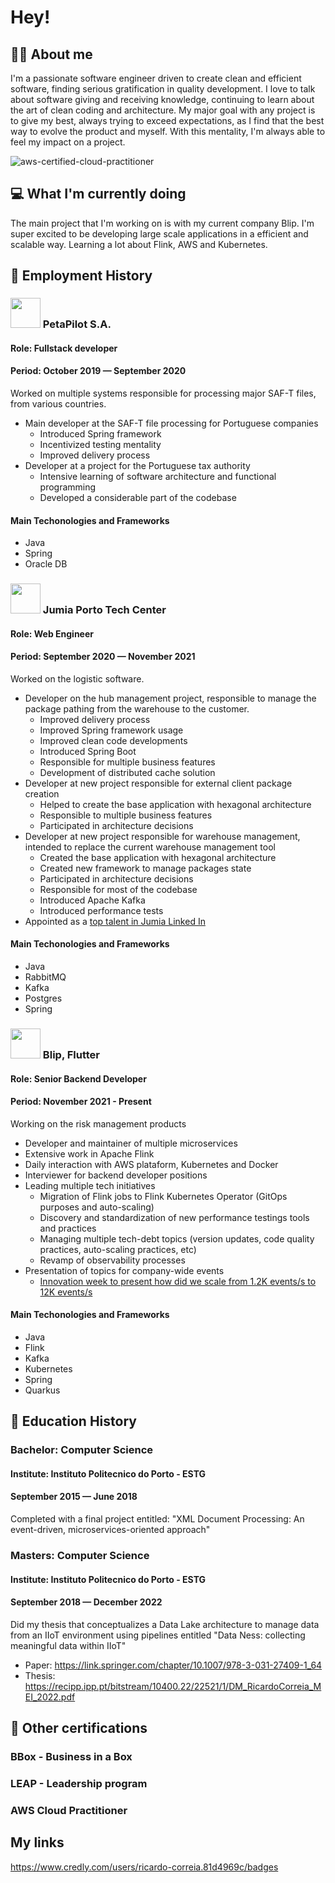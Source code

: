 # Hey!
## 👨‍💻 About me
I'm a passionate software engineer driven to create clean and efficient software, finding serious gratification in quality development.
I love to talk about software giving and receiving knowledge, continuing to learn about the art of clean coding and architecture.
My major goal with any project is to give my best, always trying to exceed expectations, as I find that the best way to evolve the product and myself. With this mentality, I'm always able to feel my impact on a project.

![aws-certified-cloud-practitioner](https://user-images.githubusercontent.com/24415095/210585519-5f8da0c0-e695-4a52-ade6-354ab273a46d.png)


## 💻 What I'm currently doing
The main project that I'm working on is with my current company Blip. I'm super excited to be developing large scale applications in a efficient and scalable way. Learning a lot about Flink, AWS and Kubernetes.

## 💼 Employment History


### <img src="https://github.com/RicardooCorreia/RicardooCorreia/assets/24415095/d3307ab7-a578-4a01-bcae-7e615e5c2d63" width="48"> PetaPilot S.A.
#### Role: Fullstack developer
#### Period: October 2019 — September 2020
Worked on multiple systems responsible for processing major SAF-T files, from various countries.
* Main developer at the SAF-T file processing for Portuguese companies
  * Introduced Spring framework
  * Incentivized testing mentality
  * Improved delivery process
* Developer at a project for the Portuguese tax authority
  * Intensive learning of software architecture and functional programming
  * Developed a considerable part of the codebase
 
#### Main Techonologies and Frameworks
* Java
* Spring
* Oracle DB

### <img src="https://github.com/RicardooCorreia/RicardooCorreia/assets/24415095/a0587c65-3719-47ee-8ead-06becb897079" width="48"> Jumia Porto Tech Center
#### Role: Web Engineer
#### Period: September 2020 — November 2021
Worked on the logistic software.
* Developer on the hub management project, responsible to manage the package pathing from the warehouse to the customer.
	* Improved delivery process
	* Improved Spring framework usage
	* Improved clean code developments
	* Introduced Spring Boot
	* Responsible for multiple business features
 	* Development of distributed cache solution
* Developer at new project responsible for external client package creation
	* Helped to create the base application with hexagonal architecture
	* Responsible to multiple business features
	* Participated in architecture decisions
* Developer at new project responsible for warehouse management, intended to replace the current warehouse management tool
	* Created the base application with hexagonal architecture
 	* Created new framework to manage packages state  
	* Participated in architecture decisions
	* Responsible for most of the codebase
	* Introduced Apache Kafka
	* Introduced performance tests
* Appointed as a [top talent in Jumia Linked In ](https://www.linkedin.com/posts/porto-tech-center_growth-meetourpeople-talents-activity-6786204736455507968-wpeh?utm_source=share&utm_medium=member_desktop)

#### Main Techonologies and Frameworks
* Java
* RabbitMQ
* Kafka
* Postgres
* Spring

### <img src="https://github.com/RicardooCorreia/RicardooCorreia/assets/24415095/494065c8-98cc-4c00-8344-0c847d433a38" width="48"> Blip, Flutter
#### Role: Senior Backend Developer
#### Period: November 2021 - Present
Working on the risk management products
* Developer and maintainer of multiple microservices
* Extensive work in Apache Flink
* Daily interaction with AWS plataform, Kubernetes and Docker
* Interviewer for backend developer positions
* Leading multiple tech initiatives
	* Migration of Flink jobs to Flink Kubernetes Operator (GitOps purposes and auto-scaling)
 	* Discovery and standardization of new performance testings tools and practices
  	* Managing multiple tech-debt topics (version updates, code quality practices, auto-scaling practices, etc)
  	* Revamp of observability processes
* Presentation of topics for company-wide events
	* [Innovation week to present how did we scale from 1.2K events/s to 12K events/s](https://www.linkedin.com/posts/blip-pt_blip-flutter-innovationweek-activity-7113213167693930498-4RFp?utm_source=share&utm_medium=member_desktop) 	 

#### Main Techonologies and Frameworks
* Java
* Flink
* Kafka
* Kubernetes
* Spring
* Quarkus

## 📖 Education History
### Bachelor: Computer Science
#### Institute: Instituto Politecnico do Porto - ESTG
#### September 2015 — June 2018
Completed with a final project entitled: "XML Document Processing: An event-driven, microservices-oriented approach"

### Masters: Computer Science
#### Institute: Instituto Politecnico do Porto - ESTG
#### September 2018 — December 2022
Did my thesis that conceptualizes a Data Lake architecture to manage data from an IIoT environment using pipelines entitled "Data Ness: collecting meaningful data within IIoT"
* Paper: https://link.springer.com/chapter/10.1007/978-3-031-27409-1_64
* Thesis: https://recipp.ipp.pt/bitstream/10400.22/22521/1/DM_RicardoCorreia_MEI_2022.pdf

## 📓 Other certifications
### BBox - Business in a Box
### LEAP - Leadership program
### AWS Cloud Practitioner

## My links
https://www.credly.com/users/ricardo-correia.81d4969c/badges
